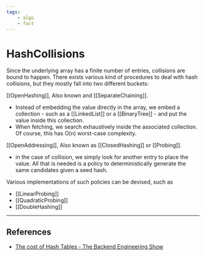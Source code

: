 ```yaml
---
tags:
    - algo
    - fact
---
```


# HashCollisions

Since the underlying array has a finite number of entries, collisions are bound to happen. There exists various kind of procedures to deal with hash collisions, but they mostly fall into two different buckets:

[[OpenHashing]], Also known and [[SeparateChaining]].

* Instead of embedding the value directly in the array, we embed a collection - such as a [[LinkedList]] or a [[BinaryTree]] -  and put the value inside this collection.
* When fetching, we search exhaustively inside the associated collection. Of course, this has O(n) worst-case complexity.

[[OpenAddressing]], Also known as [[ClosedHashing]] or [[Probing]].

* in the case of collision, we simply look for another entry to place the value. All that is needed is a policy to deterministically generate the same candidates given a seed hash.

Various implementations of such policies can be devised, such as

* [[LinearProbing]]
* [[QuadraticProbing]]
* [[DoubleHashing]]

___

## References

* [The cost of Hash Tables - The Backend Engineering Show](https://www.youtube.com/watch?v=hxdT_QgHUSg)
